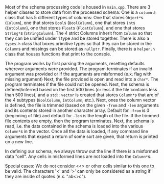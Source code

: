 Most of the schema processing code is housed in `main.cpp`. There are 3 helper classes to store data from the processed schema: One is a `column.h` class that has 5 different types of columns: One that stores `Object*`s (`Column`), one that stores `Bool`s (`BoolColumn`), one that stores `Int`s (`IntColumn`), one that stores `Float`s (`FloatColumn`), and one that stores `String*`s (`StringColumn`). The 4 strict Columns inherit from `Column` so that they can be unified under 1 type and be stored together. There is also a `types.h` class that boxes primitive types so that they can be stored in the `Column`s and missings can be stored as `nullptr`. Finally, there is a `helper.h` class that houses functions that print to the console.  

The program works by first parsing the arguments, resetting defaults wherever arguments were provided. The program terminates if an invalid argument was provided or if the arguments are misformed (e.x. flag with missing argument) Next, the file provided is open and read into a `char*`. The program terminates if the file could not be opened. Next, the schema is defined/inferred based on the first 500 lines (or less if the file contains less than 500 lines), and a `std::vector` is created that stores `Column*`s that are of the 4 subtypes (`BoolColumn`, `IntColumn`, etc.). Next, ones the column vector is defined, the file is trimmed (based on the given `-from` and `-len` arguments and its contents stored in another character array. Default for `-from` is 0 (beginning of file) and default for `-len` is the length of the file. If the trimmed file contents are empty, then the program terminates. Next, the schema is read, i.e. the data contained in the schema is loaded into the various `Column*`s in the vector. Once all the data is loaded, if any command line arguments that expect a return of some sort are given, that return is printed on a new line. 

In defining our schema, we always throw out the line if there is a misformed data "cell". Any cells in misformed lines are not loaded into the `Column*`s. 

Special cases:
We do not consider <<> or other cells similar to this one to be valid. The characters '<' and '>' can only be considered as a string if they are inside of quotes (e.x. "ab<>c"). 
